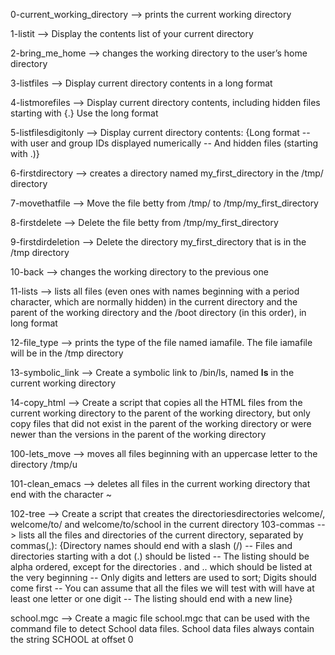 0-current_working_directory --> prints the current working directory

1-listit --> Display the contents list of your current directory

2-bring_me_home --> changes the working directory to the user’s home directory

3-listfiles --> Display current directory contents in a long format

4-listmorefiles --> Display current directory contents, including hidden files starting with {.} Use the long format

5-listfilesdigitonly --> Display current directory contents: {Long format -- with user and group IDs displayed numerically -- And hidden files (starting with .)}

6-firstdirectory --> creates a directory named my_first_directory in the /tmp/ directory

7-movethatfile --> Move the file betty from /tmp/ to /tmp/my_first_directory

8-firstdelete --> Delete the file betty from /tmp/my_first_directory

9-firstdirdeletion --> Delete the directory my_first_directory that is in the /tmp directory

10-back --> changes the working directory to the previous one

11-lists --> lists all files (even ones with names beginning with a period character, which are normally hidden) in the current directory and the parent of the working directory and the /boot directory (in this order), in long format

12-file_type --> prints the type of the file named iamafile. The file iamafile will be in the /tmp directory

13-symbolic_link --> Create a symbolic link to /bin/ls, named __ls__ in the current working directory

14-copy_html --> Create a script that copies all the HTML files from the current working directory to the parent of the working directory, but only copy files that did not exist in the parent of the working directory or were newer than the versions in the parent of the working directory

100-lets_move --> moves all files beginning with an uppercase letter to the directory /tmp/u

101-clean_emacs --> deletes all files in the current working directory that end with the character ~

102-tree --> Create a script that creates the directoriesdirectories welcome/, welcome/to/ and welcome/to/school in the current directory
103-commas --> lists all the files and directories of the current directory, separated by commas(,): {Directory names should end with a slash (/) -- Files and directories starting with a dot (.) should be listed -- The listing should be alpha ordered, except for the directories . and .. which should be listed at the very beginning -- Only digits and letters are used to sort; Digits should come first -- You can assume that all the files we will test with will have at least one letter or one digit -- The listing should end with a new line}


school.mgc --> Create a magic file school.mgc that can be used with the command file to detect School data files. School data files always contain the string SCHOOL at offset 0


